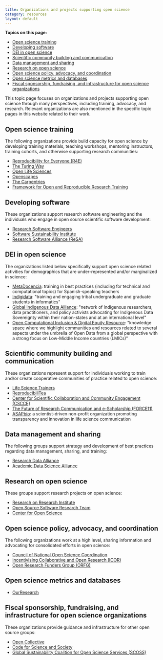```yaml
---
title: Organizations and projects supporting open science
category: resources
layout: default
---
```


**Topics on this page:**
- [Open science training](#open-science-training)
- [Developing software](#developing-software)
- [DEI in open science](#dei-in-open-science)
- [Scientific community building and communication](#scientific-community-building-and-communication)
- [Data management and sharing](#data-management-and-sharing)
- [Research on open science](#research-on-open-science)
- [Open science policy, advocacy, and coordination](#open-science-policy-advocacy-and-coordination)
- [Open science metrics and databases](#open-science-metrics-and-databases)
- [Fiscal sponsorship, fundraising, and infrastructure for open science organizations](#fiscal-sponsorship-fundraising-and-infrastructure-for-open-science-organizations)

This topic page focuses on organizations and projects supporting 
open science through many perspectives, including
training, advocacy, and research.
Relevant organizations are also mentioned in the specific topic pages in this website related to their work.

## Open science training 

The following organizations provide build capacity for open science by developing training materials,
teaching workshops, mentoring instructors, training cohorts, and otherwise supporting research communities:

- [Reproducibility for Everyone (R4E)](https://www.repro4everyone.org/)
- [The Turing Way](https://the-turing-way.netlify.app/welcome)
- [Open Life Sciences](https://openlifesci.org/)
- [Openscapes](https://www.openscapes.org/)
- [The Carpentries](https://carpentries.org/)
- [Framework for Open and Reproducible Research Training](https://forrt.org/)

## Developing software

These organizations support research software engineering and the individuals who
engage in open source scientific software development:

- [Research Software Engineers](https://researchsoftware.org/)
- [Software Sustainability Institute](https://www.software.ac.uk/)
- [Research Software Alliance (ReSA)](https://www.researchsoft.org/)

## DEI in open science

The organizations listed below specifically support open science related activities for
demographics that are under-represented and/or marginalized in science:

- [MetaDocencia](https://www.metadocencia.org/en/): training in best practices (including for technical and computational topics) for Spanish-speaking teachers
- [Indigidata](https://indigidata.nativebio.org/): "training and engaging tribal undergraduate and graduate students in informatics"
- [Global Indigenous Data Alliance](https://www.gida-global.org/): "network of Indigenous researchers, data practitioners, and policy activists advocating for Indigenous Data Sovereignty within their nation-states and at an international level"
- [Open Computational Inclusion & Digital Equity Resource](https://www.opencider.org/): "knowledge space where we highlight communities and resources related to several aspects under the umbrella of Open Data from a global perspective with a strong focus on Low-Middle Income countries (LMICs)"

## Scientific community building and communication

These organizations represent support for individuals working to train and/or create cooperative communities of practice related to open science:

- [Life Science Trainers](https://lifescitrainers.org/)
- [ReproducibiliTea](https://reproducibilitea.org/)
- [Center for Scientific Collaboration and Community Engagement (CSCCE)](https://www.cscce.org/)
- [The Future of Research Communication and e-Scholarship (FORCE11)](https://www.force11.org/)
- [ASAPbio](https://asapbio.org/): a scientist-driven non-profit organization promoting transparency and innovation in life science communication

## Data management and sharing

The following groups support strategy and development of best practices regarding data management,
sharing, and training:

- [Research Data Alliance](https://www.rd-alliance.org/)
- [Academic Data Science Alliance](https://academicdatascience.org/)

## Research on open science

These groups support research projects on open science:

- [Research on Research Institute](https://researchonresearch.org/)
- [Open Source Software Research Team](https://opensourcesoftware.netlify.app/)
- [Center for Open Science](https://www.cos.io/)

## Open science policy, advocacy, and coordination

The following organizations work at a high level,
sharing information and advocating for consolidated efforts in open science:

- [Council of National Open Science Coordination](https://conosc.org/#our-mission)
- [Incentivising Collaborative and Open Research (ICOR)](https://incentivizingopen.org/)
- [Open Research Funders Group (ORFG)](https://www.orfg.org/)

## Open science metrics and databases

- [OurResearch](https://ourresearch.org/)

## Fiscal sponsorship, fundraising, and infrastructure for open science organizations

These organizations provide guidance and infrastructure for other open source groups:

- [Open Collective](https://opencollective.com/)
- [Code for Science and Society](https://codeforscience.org/)
- [Global Sustainability Coalition for Open Science Services (SCOSS)](https://scoss.org/)
